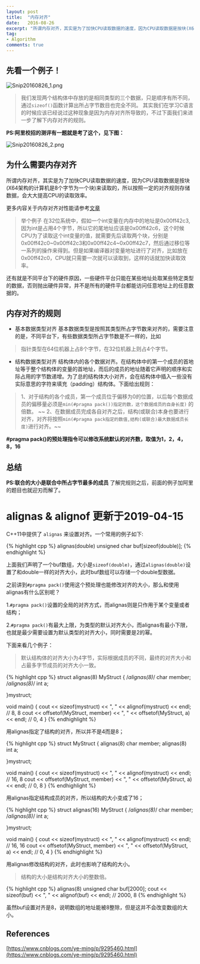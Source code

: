 ```yaml
---
layout: post
title:  "内存对齐"
date:   2016-08-26
excerpt: "所谓内存对齐，其实是为了加快CPU读取数据的速度，因为CPU读取数据是按块(X64架构的计算机是8个字节为一个块)来读取的，所以按照一定的对齐规则存储数据，会大大提高CPU的读取效率。"
tag:
- Algorithm
comments: true
---
```


## 先看一个例子！

![Snip20160826_1.png]({{site.url}}/assets/images/blog/memoryAline_1.png)

>我们发现两个结构体中存放的是相同类型的三个数据，只是顺序有所不同，通过`sizeof()`函数计算出所占字节数目也完全不同。
其实我们在学习C语言的时候应该已经说过这种现象是因为内存对齐所导致的，不过下面我们来进一步了解下内存对齐的规则。

**PS:阿里校招的测评有一题就是考了这个，见下图：**

![Snip20160826_2.png]({{site.url}}/assets/images/blog/memoryAline_2.png)

## 为什么需要内存对齐
所谓内存对齐，其实是为了加快CPU读取数据的速度，因为CPU读取数据是按块(X64架构的计算机是8个字节为一个块)来读取的，所以按照一定的对齐规则存储数据，会大大提高CPU的读取效率。

更多内容关于内存对齐对性能请参考[文章](http://www.ibm.com/developerworks/library/pa-dalign/ )

> 举个例子
在32位系统中，假如一个int变量在内存中的地址是0x00ff42c3,因为int是占用4个字节，所以它的尾地址应该是0x00ff42c6，这个时候CPU为了读取这个int变量的值，就需要先后读取两个块，分别是0x00ff42c0~0x00ff42c3和0x00ff42c4~0x00ff42c7，然后通过移位等一系列的操作来得到。但是如果编译器对变量地址进行了对齐，比如放在0x00ff42c0，CPU就只需要一次就可以读取到，这样的话就加快读取效率。

还有就是不同平台下的硬件原因，一些硬件平台只能在某些地址处取某些特定类型的数据，否则抛出硬件异常，并不是所有的硬件平台都能访问任意地址上的任意数据的。

## 内存对齐的规则
- 基本数据类型对齐
基本数据类型是按照其类型所占字节数来对齐的，需要注意的是，不同平台下，有些数据类型所占字节数是不一样的，比如
>指针类型在64位机器上占8个字节，在32位机器上则占4个字节。

- 结构数据类型对齐
结构体内的各个数据对齐。在结构体中的第一个成员的首地址等于整个结构体的变量的首地址，而后的成员的地址随着它声明的顺序和实际占用的字节数递增。为了总的结构体大小对齐，会在结构体中插入一些没有实际意思的字符来填充（padding）结构体。下面给出规则：
> 1、对于结构的各个成员，第一个成员位于偏移为0的位置，以后每个数据成员的偏移量必须是`min(#pragma pack())指定的数，这个数据成员的自身长度)` 的倍数。
~~ 2、在数据成员完成各自对齐之后，结构(或联合)本身也要进行对齐，对齐将按照`min(#pragma pack指定的数值,结构(或联合)最大数据成员长度)`进行对齐。~~

**#pragma pack()的预处理指令可以修改系统默认的对齐数，取值为1，2，4，8，16**

## 总结
**PS:联合的大小是联合中所占字节最多的成员**
了解完规则之后，前面的例子加阿里的题目也就迎刃而解了。


# alignas & alignof 更新于2019-04-15

C++11中提供了 `alignas` 来设置对齐。一个常用的例子如下:

{% highlight cpp %}
alignas(double) unsigned char buf[sizeof(double)];
{% endhighlight %}

上面我们声明了一个buf数组，大小是`sizeof(double)`，通过`alignas(double)`设置了和double一样的对齐大小，此时buf数组可以存储一个double型数据。

之前讲到`#pragma pack()`使用这个预处理也能修改对齐的大小，那么和使用alignas有什么区别呢？

1.`#pragma pack()`设置的全局的对齐方式，而alignas则是只作用于某个变量或者结构；

2.`#pragma pack()`有最大上限，为类型的默认对齐大小，而alignas有最小下限，也就是最少需要设置为默认类型的对齐大小，同时需要是2的幂。

下面来看几个例子：

> 默认结构体的对齐大小为4字节，实际根据成员的不同，最终的对齐大小和占最多字节成员的对齐大小一致。

{% highlight cpp %}
struct alignas(8) MyStruct
{
    /*alignas(8)*/ char member;
    /*alignas(8)*/ int a;

}mystruct;

void main() {
    cout << sizeof(mystruct) << ", " << alignof(mystruct) << endl; // 8, 8
    cout << offsetof(MyStruct, member) << ", " << offsetof(MyStruct, a) << endl; // 0, 4
}
{% endhighlight %}

用alignas指定了结构的对齐，所以并不是4而是8；

{% highlight cpp %}
struct MyStruct
{
    alignas(8) char member;
    alignas(8) int a;

}mystruct;

void main() {
    cout << sizeof(mystruct) << ", " << alignof(mystruct) << endl; // 16, 8
    cout << offsetof(MyStruct, member) << ", " << offsetof(MyStruct, a) << endl; // 0, 8
}
{% endhighlight %}

用alignas指定结构成员的对齐，所以结构的大小变成了16；

{% highlight cpp %}
struct alignas(16) MyStruct
{
    /*alignas(8)*/ char member;
    /*alignas(8)*/ int a;

}mystruct;

void main() {
    cout << sizeof(mystruct) << ", " << alignof(mystruct) << endl; // 16, 16
    cout << offsetof(MyStruct, member) << ", " << offsetof(MyStruct, a) << endl; // 0, 4
}
{% endhighlight %}

用alignas修改结构的对齐，此时也影响了结构的大小。

> 结构的大小是结构对齐大小的整数倍。

{% highlight cpp %}
alignas(8) unsigned char buf[2000];
cout << sizeof(buf) << ", " << alignof(buf) << endl; // 2000, 8
{% endhighlight %}

虽然buf设置对齐是8，说明数组的地址能被8整除，但是这并不会改变数组的大小。

## References

[https://www.cnblogs.com/ye-ming/p/9295460.html](https://www.cnblogs.com/ye-ming/p/9295460.html)